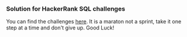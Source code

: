 ### Solution for HackerRank SQL challenges
You can find the challenges [here](https://www.hackerrank.com/domains/sql).
It is a maraton not a sprint, take it one step at a time and don't give up. Good Luck! 	
